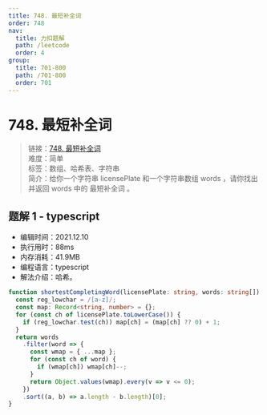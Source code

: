 ```yaml
---
title: 748. 最短补全词
order: 748
nav:
  title: 力扣题解
  path: /leetcode
  order: 4
group:
  title: 701-800
  path: /701-800
  order: 701
---
```


# 748. 最短补全词

> 链接：[748. 最短补全词](https://leetcode-cn.com/problems/shortest-completing-word/)  
> 难度：简单  
> 标签：数组、哈希表、字符串  
> 简介：给你一个字符串 licensePlate 和一个字符串数组 words ，请你找出并返回 words 中的 最短补全词 。

## 题解 1 - typescript

- 编辑时间：2021.12.10
- 执行用时：88ms
- 内存消耗：41.9MB
- 编程语言：typescript
- 解法介绍：哈希。

```typescript
function shortestCompletingWord(licensePlate: string, words: string[]): string {
  const reg_lowchar = /[a-z]/;
  const map: Record<string, number> = {};
  for (const ch of licensePlate.toLowerCase()) {
    if (reg_lowchar.test(ch)) map[ch] = (map[ch] ?? 0) + 1;
  }
  return words
    .filter(word => {
      const wmap = { ...map };
      for (const ch of word) {
        if (wmap[ch]) wmap[ch]--;
      }
      return Object.values(wmap).every(v => v <= 0);
    })
    .sort((a, b) => a.length - b.length)[0];
}
```
